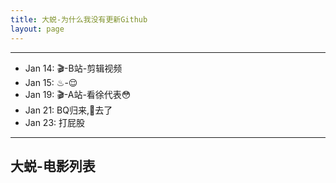 ```yaml
---
title: 大蜕-为什么我没有更新Github
layout: page
---
```

<hr>
<div id="sddtc-ungithub-list">
    <ul>
        <li>Jan 14: 🎬-B站-剪辑视频</li>
        <li>Jan 15: ♨-😌</li>
        <li>Jan 19: 🎬-A站-看徐代表😳</li>
        <li>Jan 21: BQ归来,🍺去了</li>
        <li>Jan 23: 打屁股</li>
    </ul>
</div>

<hr>
<div id="doubanapi">
<h2>大蜕-电影列表</h2>
    <div id="dbfilm">
    <script type="text/javascript" src="http://www.douban.com/service/badge/98378399/?selection=favorite&amp;picsize=small&amp;hideself=on&amp;show=collection&amp;n=100&amp;hidelogo=on&amp;cat=movie&amp;columns=16"></script>
    </div>
</div>

